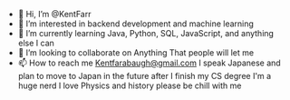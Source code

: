 - 👋 Hi, I’m @KentFarr
- 👀 I’m interested in backend development and machine learning
- 🌱 I’m currently learning Java, Python, SQL, JavaScript, and anything else I can 
- 💞️ I’m looking to collaborate on Anything That people will let me
- 📫 How to reach me Kentfarabaugh@gmail.com
I speak Japanese and plan to move to Japan in the future after I finish my CS degree
I'm a huge nerd I love Physics and history please be chill with me 
<!---
KentFarr/KentFarr is a ✨ special ✨ repository because its `README.md` (this file) appears on your GitHub profile.
You can click the Preview link to take a look at your changes.
--->
